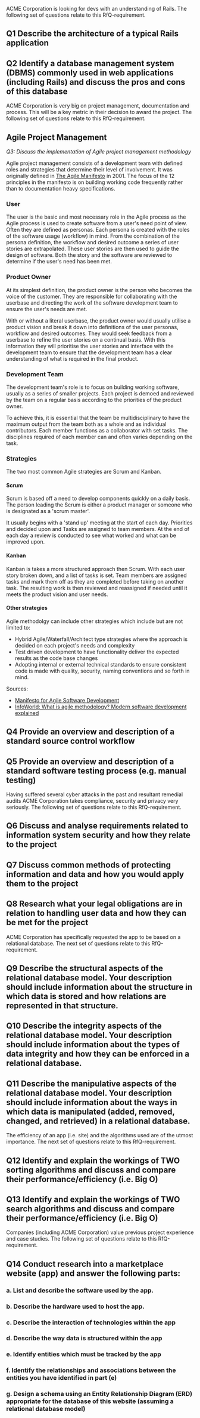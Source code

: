 ACME Corporation is looking for devs with an understanding of Rails. The following set of questions relate to this RfQ-requirement.


## Q1 Describe the architecture of a typical Rails application

## Q2 Identify a database management system (DBMS) commonly used in web applications (including Rails) and discuss the pros and cons of this database

ACME Corporation is very big on project management, documentation and process. This will be a key metric in their decision to award the project. The following set of questions relate to this RfQ-requirement.

## Agile Project Management

*Q3: Discuss the implementation of Agile project management methodology*

Agile project management consists of a development team with defined roles and strategies that determine their level of involvement. It was originally defined in [The Agile Manifesto](https://agilemanifesto.org/history.html) in 2001. The focus of the 12 principles in the manifesto is on building working code frequently rather than to documentation heavy specifications.

### User

The user is the basic and most necessary role in the Agile process as the Agile process is used to create software from a user's need point of view. Often they are defined as personas. Each persona is created with the roles of the software usage (workflow) in mind. From the combination of the persona definition, the workflow and desired outcome a series of user stories are extrapolated. These user stories are then used to guide the design of software. Both the story and the software are reviewed to determine if the user's need has been met.

### Product Owner

At its simplest definition, the product owner is the person who becomes the voice of the customer. They are responsible for collaborating with the userbase and directing the work of the software development team to ensure the user's needs are met. 

With or without a literal userbase, the product owner would usually utilise a product vision and break it down into definitions of the user personas, workflow and desired outcomes. They would seek feedback from a userbase to refine the user stories on a continual basis. With this information they will prioritise the user stories and interface with the development team to ensure that the development team has a clear understanding of what is required in the final product.

### Development Team

The development team's role is to focus on building working software, usually as a series of smaller projects. Each project is demoed and reviewed by the team on a regular basis according to the priorities of the product owner.

To achieve this, it is essential that the team be multidisciplinary to have the maximum output from the team both as a whole and as individual contributors. Each member functions as a collaborator with set tasks. The disciplines required of each member can and often varies depending on the task.

### Strategies

The two most common Agile strategies are Scrum and Kanban.

#### Scrum

Scrum is based off a need to develop components quickly on a daily basis. The person leading the Scrum is either a product manager or someone who is designated as a 'scrum master'.

It usually begins with a 'stand up' meeting at the start of each day. Priorities and decided upon and Tasks are assigned to team members. At the end of each day a review is conducted to see what worked and what can be improved upon.

#### Kanban

Kanban is takes a more structured approach then Scrum. With each user story broken down, and a list of tasks is set. Team members are assigned tasks and mark them off as they are completed before taking on another task. The resulting work is then reviewed and reassigned if needed until it meets the product vision and user needs.

#### Other strategies

Agile methodolgy can include other strategies which include but are not limited to:

- Hybrid Agile/Waterfall/Architect type strategies where the approach is decided on each project's needs and complexity
- Test driven development to have functionality deliver the expected results as the code base changes
- Adopting internal or external technical standards to ensure consistent code is made with quality, security, naming conventions and so forth in mind.

Sources:

- [Manifesto for Agile Software Development](https://agilemanifesto.org/)
- [InfoWorld: What is agile methodology? Modern software development explained](https://www.infoworld.com/article/3237508/what-is-agile-methodology-modern-software-development-explained.html?page=1)

## Q4    Provide an overview and description of a standard source control workflow

## Q5    Provide an overview and description of a standard software testing process (e.g. manual testing)

Having suffered several cyber attacks in the past and resultant remedial audits ACME Corporation takes compliance, security and privacy very seriously. The following set of questions relate to this RfQ-requirement.


## Q6    Discuss and analyse requirements related to information system security and how they relate to the project

## Q7    Discuss common methods of protecting information and data and how you would apply them to the project

## Q8    Research what your legal obligations are in relation to handling user data and how they can be met for the project

ACME Corporation has specifically requested the app to be based on a relational database. The next set of questions relate to this RfQ-requirement.

## Q9    Describe the structural aspects of the relational database model. Your description should include information about the structure in which data is stored and how relations are represented in that structure.

## Q10   Describe the integrity aspects of the relational database model. Your description should include information about the types of data integrity and how they can be enforced in a relational database.

## Q11   Describe the manipulative aspects of the relational database model. Your description should include information about the ways in which data is manipulated (added, removed, changed, and retrieved) in a relational database.

The efficiency of an app (i.e. site) and the algorithms used are of the utmost importance. The next set of questions relate to this RfQ-requirement.

## Q12 Identify and explain the workings of TWO sorting algorithms and discuss and compare their performance/efficiency (i.e. Big O)

## Q13 Identify and explain the workings of TWO search algorithms and discuss and compare their performance/efficiency (i.e. Big O)

Companies (including ACME Corporation) value previous project experience and case studies. The following set of questions relate to this RfQ-requirement.
## Q14 Conduct research into a marketplace website (app) and answer the following parts:  

### a. List and describe the software used by the app.

### b. Describe the hardware used to host the app.

### c. Describe the interaction of technologies within the app

###  d. Describe the way data is structured within the app

### e. Identify entities which must be tracked by the app

### f. Identify the relationships and associations between the entities you have identified in part (e)

### g. Design a schema using an Entity Relationship Diagram (ERD) appropriate for the database of this website (assuming a relational database model) 
